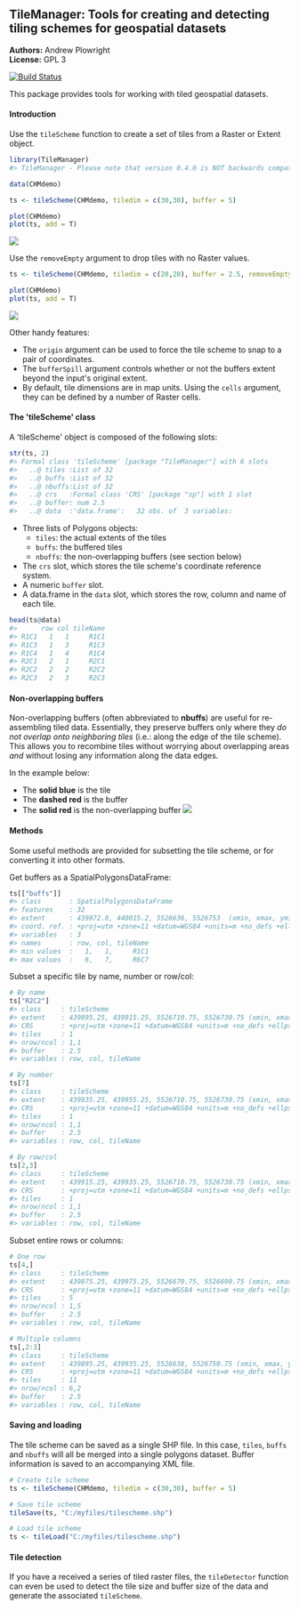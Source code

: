 
<!-- README.md is generated from README.Rmd. Please edit that file -->
TileManager: Tools for creating and detecting tiling schemes for geospatial datasets
------------------------------------------------------------------------------------

**Authors:** Andrew Plowright<br/> **License:** GPL 3

[![Build Status](https://travis-ci.org/andrew-plowright/TileManager.svg?branch=master)](https://travis-ci.org/andrew-plowright/TileManager)

This package provides tools for working with tiled geospatial datasets.

#### Introduction

Use the `tileScheme` function to create a set of tiles from a Raster or Extent object.

``` r
library(TileManager)
#> TileManager - Please note that version 0.4.0 is NOT backwards compatible

data(CHMdemo)

ts <- tileScheme(CHMdemo, tiledim = c(30,30), buffer = 5)

plot(CHMdemo)
plot(ts, add = T)
```

![](READMEimgs/demo1-1.png)

Use the `removeEmpty` argument to drop tiles with no Raster values.

``` r
ts <- tileScheme(CHMdemo, tiledim = c(20,20), buffer = 2.5, removeEmpty = TRUE)

plot(CHMdemo)
plot(ts, add = T)
```

![](READMEimgs/demo2-1.png)

Other handy features:

-   The `origin` argument can be used to force the tile scheme to snap to a pair of coordinates.
-   The `bufferSpill` argument controls whether or not the buffers extent beyond the input's original extent.
-   By default, tile dimensions are in map units. Using the `cells` argument, they can be defined by a number of Raster cells.

#### The 'tileScheme' class

A 'tileScheme' object is composed of the following slots:

``` r
str(ts, 2)
#> Formal class 'tileScheme' [package "TileManager"] with 6 slots
#>   ..@ tiles :List of 32
#>   ..@ buffs :List of 32
#>   ..@ nbuffs:List of 32
#>   ..@ crs   :Formal class 'CRS' [package "sp"] with 1 slot
#>   ..@ buffer: num 2.5
#>   ..@ data  :'data.frame':   32 obs. of  3 variables:
```

-   Three lists of Polygons objects:
    -   `tiles`: the actual extents of the tiles
    -   `buffs`: the buffered tiles
    -   `nbuffs`: the non-overlapping buffers (see section below)
-   The `crs` slot, which stores the tile scheme's coordinate reference system.
-   A numeric `buffer` slot.
-   A data.frame in the `data` slot, which stores the row, column and name of each tile.

``` r
head(ts@data)
#>      row col tileName
#> R1C1   1   1     R1C1
#> R1C3   1   3     R1C3
#> R1C4   1   4     R1C4
#> R2C1   2   1     R2C1
#> R2C2   2   2     R2C2
#> R2C3   2   3     R2C3
```

#### Non-overlapping buffers

Non-overlapping buffers (often abbreviated to **nbuffs**) are useful for re-assembling tiled data. Essentially, they preserve buffers only where they *do not overlap onto neighboring tiles* (i.e.: along the edge of the tile scheme). This allows you to recombine tiles without worrying about overlapping areas *and* without losing any information along the data edges.

In the example below:

-   The **solid blue** is the tile
-   The **dashed red** is the buffer
-   The **solid red** is the non-overlapping buffer ![](READMEimgs/nbuff-sample-1.png)

#### Methods

Some useful methods are provided for subsetting the tile scheme, or for converting it into other formats.

Get buffers as a SpatialPolygonsDataFrame:

``` r
ts[["buffs"]]
#> class       : SpatialPolygonsDataFrame 
#> features    : 32 
#> extent      : 439872.8, 440015.2, 5526636, 5526753  (xmin, xmax, ymin, ymax)
#> coord. ref. : +proj=utm +zone=11 +datum=WGS84 +units=m +no_defs +ellps=WGS84 +towgs84=0,0,0 
#> variables   : 3
#> names       : row, col, tileName 
#> min values  :   1,   1,     R1C1 
#> max values  :   6,   7,     R6C7
```

Subset a specific tile by name, number or row/col:

``` r
# By name
ts["R2C2"]
#> class     : tileScheme
#> extent    : 439895.25, 439915.25, 5526710.75, 5526730.75 (xmin, xmax, ymin, ymax)
#> CRS       : +proj=utm +zone=11 +datum=WGS84 +units=m +no_defs +ellps=WGS84 +towgs84=0,0,0
#> tiles     : 1
#> nrow/ncol : 1,1
#> buffer    : 2.5
#> variables : row, col, tileName

# By number
ts[7]
#> class     : tileScheme
#> extent    : 439935.25, 439955.25, 5526710.75, 5526730.75 (xmin, xmax, ymin, ymax)
#> CRS       : +proj=utm +zone=11 +datum=WGS84 +units=m +no_defs +ellps=WGS84 +towgs84=0,0,0
#> tiles     : 1
#> nrow/ncol : 1,1
#> buffer    : 2.5
#> variables : row, col, tileName

# By row/col
ts[2,3]
#> class     : tileScheme
#> extent    : 439915.25, 439935.25, 5526710.75, 5526730.75 (xmin, xmax, ymin, ymax)
#> CRS       : +proj=utm +zone=11 +datum=WGS84 +units=m +no_defs +ellps=WGS84 +towgs84=0,0,0
#> tiles     : 1
#> nrow/ncol : 1,1
#> buffer    : 2.5
#> variables : row, col, tileName
```

Subset entire rows or columns:

``` r
# One row
ts[4,]
#> class     : tileScheme
#> extent    : 439875.25, 439975.25, 5526670.75, 5526690.75 (xmin, xmax, ymin, ymax)
#> CRS       : +proj=utm +zone=11 +datum=WGS84 +units=m +no_defs +ellps=WGS84 +towgs84=0,0,0
#> tiles     : 5
#> nrow/ncol : 1,5
#> buffer    : 2.5
#> variables : row, col, tileName

# Multiple columns
ts[,2:3]
#> class     : tileScheme
#> extent    : 439895.25, 439935.25, 5526638, 5526750.75 (xmin, xmax, ymin, ymax)
#> CRS       : +proj=utm +zone=11 +datum=WGS84 +units=m +no_defs +ellps=WGS84 +towgs84=0,0,0
#> tiles     : 11
#> nrow/ncol : 6,2
#> buffer    : 2.5
#> variables : row, col, tileName
```

#### Saving and loading

The tile scheme can be saved as a single SHP file. In this case, `tiles`, `buffs` and `nbuffs` will all be merged into a single polygons dataset. Buffer information is saved to an accompanying XML file.

``` r
# Create tile scheme
ts <- tileScheme(CHMdemo, tiledim = c(30,30), buffer = 5)

# Save tile scheme
tileSave(ts, "C:/myfiles/tilescheme.shp")

# Load tile scheme
ts <- tileLoad("C:/myfiles/tilescheme.shp")
```

#### Tile detection

If you have a received a series of tiled raster files, the `tileDetector` function can even be used to detect the tile size and buffer size of the data and generate the associated `tileScheme`.
